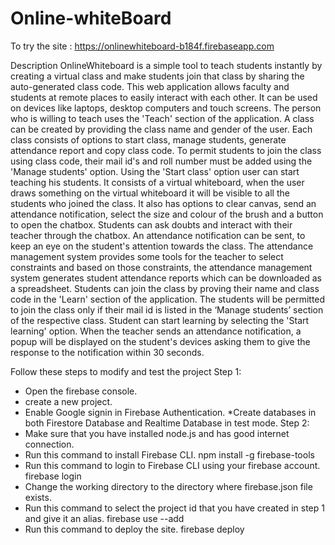 # Online-whiteBoard
To try the site : https://onlinewhiteboard-b184f.firebaseapp.com


Description
OnlineWhiteboard is a simple tool to teach students instantly by creating a virtual class and make students join that class by sharing the auto-generated class code. This web application allows faculty and students at remote places to easily interact with each other. It can be used on devices like laptops, desktop computers and touch screens. The person who is willing to teach uses the 'Teach' section of the application. A class can be created by providing the class name and gender of the user. Each class consists of options to start class, manage students, generate attendance report and copy class code. To permit students to join the class using class code, their mail id's and roll number must be added using the 'Manage students' option. Using the 'Start class' option user can start teaching his students. It consists of a virtual whiteboard, when the user draws something on the virtual whiteboard it will be visible to all the students who joined the class. It also has options to clear canvas, send an attendance notification, select the size and colour of the brush and a button to open the chatbox. Students can ask doubts and interact with their teacher through the chatbox. An attendance notification can be sent, to keep an eye on the student's attention towards the class. The attendance management system provides some tools for the teacher to select constraints and based on those constraints, the attendance management system generates student attendance reports which can be downloaded as a spreadsheet. Students can join the class by proving their name and class code in the 'Learn' section of the application. The students will be permitted to join the class only if their mail id is listed in the ‘Manage students’ section of the respective class. Student can start learning by selecting the 'Start learning' option. When the teacher sends an attendance notification, a popup will be displayed on the student's devices asking them to give the response to the notification within 30 seconds.

Follow these steps to modify and test the project
Step 1:
* Open the firebase console.
* create a new project.
* Enable Google signin in Firebase Authentication.
*Create databases in both Firestore Database and Realtime Database in test mode.
Step 2:
* Make sure that you have installed node.js and has good internet connection.
* Run this command to install Firebase CLI. npm install -g firebase-tools
* Run this command to login to Firebase CLI using your firebase account. firebase login
* Change the working directory to the directory where firebase.json file exists.
* Run this command to select the project id that you have created in step 1 and give it an alias. firebase use --add
* Run this command to deploy the site. firebase deploy
